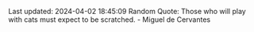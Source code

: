 Last updated: 2024-04-02 18:45:09
Random Quote: Those who will play with cats must expect to be scratched. - Miguel de Cervantes